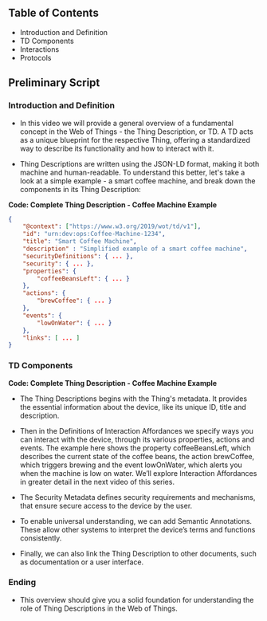 ## Table of Contents

- Introduction and Definition
- TD Components
- Interactions
- Protocols

## Preliminary Script

### Introduction and Definition

- In this video we will provide a general overview of a fundamental concept in the Web of Things - the Thing Description, or TD. A TD acts as a unique blueprint for the respective Thing, offering a standardized way to describe its functionality and how to interact with it.

- Thing Descriptions are written using the JSON-LD format, making it both machine and human-readable. To understand this better, let's take a look at a simple example - a smart coffee machine, and break down the components in its Thing Description:

**Code: Complete Thing Description - Coffee Machine Example**

```json
{
    "@context": ["https://www.w3.org/2019/wot/td/v1"], 
    "id": "urn:dev:ops:Coffee-Machine-1234",
    "title": "Smart Coffee Machine",
    "description" : "Simplified example of a smart coffee machine",
    "securityDefinitions": { ... },
    "security": { ... },
    "properties": {
        "coffeeBeansLeft": { ... }
    },
    "actions": {
        "brewCoffee": { ... }
    },
    "events": {
        "lowOnWater": { ... }
    },
    "links": [ ... ]
}
```

### TD Components

**Code: Complete Thing Description - Coffee Machine Example**

<!-- Mark each component on the graphic example and explain what they do briefly -->

- The Thing Descriptions begins with the Thing's metadata. It provides the essential information about the device, like its unique ID, title and description.

- Then in the Definitions of Interaction Affordances we specify ways you can interact with the device, through its various properties, actions and events. The example here shows the property coffeeBeansLeft, which describes the current state of the coffee beans, the action brewCoffee, which triggers brewing and the event lowOnWater, which alerts you when the machine is low on water. We’ll explore Interaction Affordances in greater detail in the next video of this series. 

- The Security Metadata defines security requirements and mechanisms, that ensure secure access to the device by the user.

- To enable universal understanding, we can add Semantic Annotations. These allow other systems to interpret the device’s terms and functions consistently.

- Finally, we can also link the Thing Description to other documents, such as documentation or a user interface.

### Ending

- This overview should give you a solid foundation for understanding the role of Thing Descriptions in the Web of Things.



